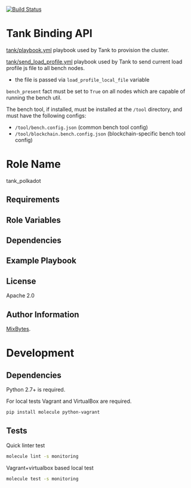 [![Build Status](https://travis-ci.org/mixbytes/tank.ansible-polkadot.svg?branch=master)](https://travis-ci.org/mixbytes/tank.ansible-polkadot)

Tank Binding API
================

[tank/playbook.yml](tank/playbook.yml) playbook used by Tank to provision the cluster.

[tank/send_load_profile.yml](tank/send_load_profile.yml) playbook used by Tank to send current load profile js file to all bench nodes.
  * the file is passed via `load_profile_local_file` variable

`bench_present` fact must be set to `True` on all nodes which are capable of running the bench util. 

The bench tool, if installed, must be installed at the `/tool` directory, and must have the following configs:
* `/tool/bench.config.json` (common bench tool config)
* `/tool/blockchain.bench.config.json` (blockchain-specific bench tool config)

Role Name
=========

tank_polkadot

Requirements
------------


Role Variables
--------------


Dependencies
------------


Example Playbook
----------------

License
-------

Apache 2.0

Author Information
------------------

[MixBytes](https://mixbytes.io).

Development
===========

Dependencies
------------

Python 2.7+ is required.

For local tests Vagrant and VirtualBox are required.

```bash
pip install molecule python-vagrant
```

Tests
-----

Quick linter test

```bash
molecule lint -s monitoring
```

Vagrant+virtualbox based local test

```bash
molecule test -s monitoring
```
